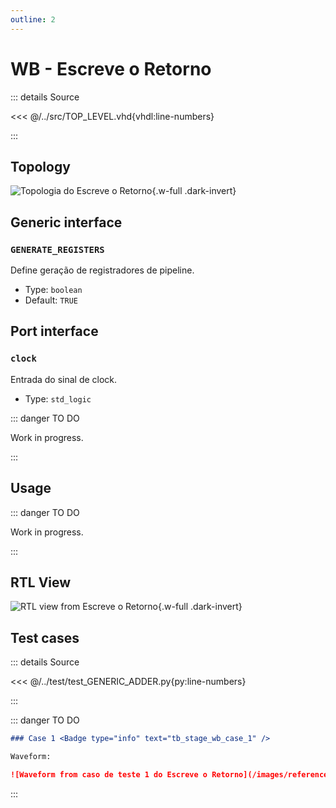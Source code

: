```yaml
---
outline: 2
---
```


# WB - Escreve o Retorno

::: details Source <a href="https://github.com/pfeinsper/24a-CTI-RISCV/blob/main/src/STAGE_WB.vhd" target="blank" style="float:right"><Badge type="tip" text="STAGE_WB.vhd &boxbox;" /></a>

<<< @/../src/TOP_LEVEL.vhd{vhdl:line-numbers}

:::

## Topology

![Topologia do Escreve o Retorno](/images/reference/components/stage_wb.drawio.svg){.w-full .dark-invert}

## Generic interface

### `GENERATE_REGISTERS` <Badge type="neutral" text="GENERIC" />

Define geração de registradores de pipeline.

- Type: `boolean `
- Default: `TRUE`

## Port interface

### `clock` <Badge type="success" text="INPUT" />

Entrada do sinal de clock.

- Type: `std_logic`

::: danger TO DO

Work in progress.

:::

## Usage

::: danger TO DO

Work in progress.

:::

## RTL View

![RTL view from Escreve o Retorno](/images/reference/components/stage_wb_netlist.svg){.w-full .dark-invert}

## Test cases

::: details Source <a href="https://github.com/pfeinsper/24a-CTI-RISCV/blob/main/test/test_STAGE_WB.py" target="blank" style="float:right"><Badge type="tip" text="test_STAGE_WB.py &boxbox;" /></a>

<<< @/../test/test_GENERIC_ADDER.py{py:line-numbers}

:::

::: danger TO DO

```md
### Case 1 <Badge type="info" text="tb_stage_wb_case_1" />

Waveform:

![Waveform from caso de teste 1 do Escreve o Retorno](/images/reference/components/tb_stage_wb_case_1.svg){.w-full .dark-invert}
```

:::
